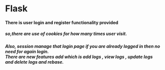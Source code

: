 # Flask
<h4>There is user login and register functionality provided</h4>
<h5>so,there are use of cookies for how many times user visit.</h5>
<h5>Also, session manage that login page if you are already logged in then no need for again login.
<br>
There are new features add which is add logs , view logs , update logs and delete logs and rebase.
</h5>
